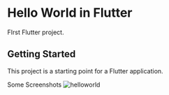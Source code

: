 # Hello World in Flutter 

FIrst Flutter project.

## Getting Started

This project is a starting point for a Flutter application.

Some Screenshots
![helloworld](https://github.com/AryanBhan/flutter_hello_world/assets/87280331/08f84ce8-f431-42e1-b39e-15ab128aa388)
